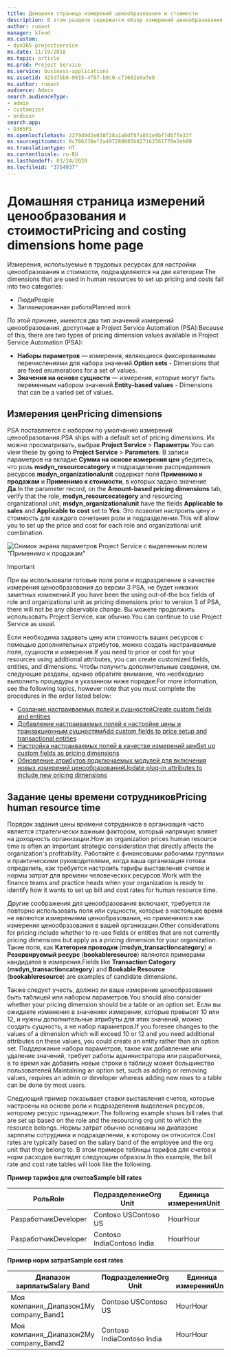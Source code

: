 ```yaml
---
title: Домашняя страница измерений ценообразования и стоимости
description: В этом разделе содержатся обзор измерений ценообразования.
author: rumant
manager: kfend
ms.custom:
- dyn365-projectservice
ms.date: 11/19/2018
ms.topic: article
ms.prod: Project Service
ms.service: business-applications
ms.assetid: 425d7bb8-9015-4f67-b9c9-cf3602e9afe8
ms.author: rumant
audience: Admin
search.audienceType:
- admin
- customizer
- enduser
search.app:
- D365PS
ms.openlocfilehash: 2379d0d2e038f28a1a8df87a851e9bf7db7fe33f
ms.sourcegitcommit: 8c786230ef2a497280885b827162561776e2eb00
ms.translationtype: HT
ms.contentlocale: ru-RU
ms.lasthandoff: 03/24/2020
ms.locfileid: "3754937"
---
```

# <a name="pricing-and-costing-dimensions-home-page"></a><span data-ttu-id="c8a33-103">Домашняя страница измерений ценообразования и стоимости</span><span class="sxs-lookup"><span data-stu-id="c8a33-103">Pricing and costing dimensions home page</span></span>

<span data-ttu-id="c8a33-104">Измерения, используемые в трудовых ресурсах для настройки ценообразования и стоимости, подразделяются на две категории:</span><span class="sxs-lookup"><span data-stu-id="c8a33-104">The dimensions that are used in human resources to set up pricing and costs fall into two categories:</span></span>

- <span data-ttu-id="c8a33-105">Люди</span><span class="sxs-lookup"><span data-stu-id="c8a33-105">People</span></span>
- <span data-ttu-id="c8a33-106">Запланированная работа</span><span class="sxs-lookup"><span data-stu-id="c8a33-106">Planned work</span></span>

<span data-ttu-id="c8a33-107">По этой причине, имеются два тип значений измерений ценообразования, доступные в Project Service Automation (PSA):</span><span class="sxs-lookup"><span data-stu-id="c8a33-107">Because of this, there are two types of pricing dimension values available in Project Service Automation (PSA):</span></span> 

- <span data-ttu-id="c8a33-108">**Наборы параметров** — измерения, являющиеся фиксированными перечислениями для набора значений.</span><span class="sxs-lookup"><span data-stu-id="c8a33-108">**Option sets** - Dimensions that are fixed enumerations for a set of values.</span></span>
- <span data-ttu-id="c8a33-109">**Значения на основе сущности** — измерения, которые могут быть переменным набором значений.</span><span class="sxs-lookup"><span data-stu-id="c8a33-109">**Entity-based values** - Dimensions that can be a varied set of values.</span></span>

## <a name="pricing-dimensions"></a><span data-ttu-id="c8a33-110">Измерения цен</span><span class="sxs-lookup"><span data-stu-id="c8a33-110">Pricing dimensions</span></span>

<span data-ttu-id="c8a33-111">PSA поставляется с набором по умолчанию измерений ценообразования.</span><span class="sxs-lookup"><span data-stu-id="c8a33-111">PSA ships with a default set of pricing dimensions.</span></span> <span data-ttu-id="c8a33-112">Их можно просматривать, выбрав **Project Service** > **Параметры**.</span><span class="sxs-lookup"><span data-stu-id="c8a33-112">You can view these by going to **Project Service** > **Parameters**.</span></span> <span data-ttu-id="c8a33-113">В записи параметров на вкладке **Сумма на основе измерения цен** убедитесь, что роль **msdyn_resourcecategory** и подразделение распределения ресурсов **msdyn_organizationalunit** содержат поля **Применимо к продажам** и **Применимо к стоимости**, в которых задано значение **Да**.</span><span class="sxs-lookup"><span data-stu-id="c8a33-113">In the parameter record, on the **Amount-based pricing dimensions** tab, verify that the role, **msdyn_resourcecategory** and resourcing organizational unit, **msdyn_organizationalunit** have the fields **Applicable to sales** and **Applicable to cost** set to **Yes**.</span></span> <span data-ttu-id="c8a33-114">Это позволит настроить цену и стоимость для каждого сочетания роли и подразделения.</span><span class="sxs-lookup"><span data-stu-id="c8a33-114">This will allow you to set up the price and cost for each role and organizational unit combination.</span></span>

![Снимок экрана параметров Project Service с выделенным полем "Применимо к продажам"](media/PS-OOB-parameters.png)

> [!IMPORTANT]
> <span data-ttu-id="c8a33-116">При вы использовали готовые поля роли и подразделение в качестве измерения ценообразования до версии 3 PSA, не будет никаких заметных изменений.</span><span class="sxs-lookup"><span data-stu-id="c8a33-116">If you have been the using out-of-the box fields of role and organizational unit as pricing dimensions prior to version 3 of PSA, there will not be any observable change.</span></span> <span data-ttu-id="c8a33-117">Вы можете продолжить использовать Project Service, как обычно.</span><span class="sxs-lookup"><span data-stu-id="c8a33-117">You can continue to use Project Service as usual.</span></span> 

<span data-ttu-id="c8a33-118">Если необходима задавать цену или стоимость ваших ресурсов с помощью дополнительных атрибутов, можно создать настраиваемые поля, сущности и измерения.</span><span class="sxs-lookup"><span data-stu-id="c8a33-118">If you need to price or cost for your resources using additional attributes, you can create customized fields, entities, and dimensions.</span></span> <span data-ttu-id="c8a33-119">Чтобы получить дополнительные сведения, см. следующие разделы, однако обратите внимание, что необходимо выполнять процедуры в указанном ниже порядке:</span><span class="sxs-lookup"><span data-stu-id="c8a33-119">For more information, see the following topics, however note that you must complete the procedures in the order listed below:</span></span>

- [<span data-ttu-id="c8a33-120">Создание настраиваемых полей и сущностей</span><span class="sxs-lookup"><span data-stu-id="c8a33-120">Create custom fields and entities</span></span>](create-custom-fields-entities.md)
- [<span data-ttu-id="c8a33-121">Добавление настраиваемых полей к настройке цены и транзакционным сущностям</span><span class="sxs-lookup"><span data-stu-id="c8a33-121">Add custom fields to price setup and transactional entities</span></span>](field-references.md)
- [<span data-ttu-id="c8a33-122">Настройка настраиваемых полей в качестве измерений цен</span><span class="sxs-lookup"><span data-stu-id="c8a33-122">Set up custom fields as pricing dimensions</span></span>](set-up-pricing-dimensions.md)
- [<span data-ttu-id="c8a33-123">Обновление атрибутов подключаемых модулей для включения новых измерений ценообразования</span><span class="sxs-lookup"><span data-stu-id="c8a33-123">Update plug-in attributes to include new pricing dimensions</span></span>](update-plug-in-attributes.md)

## <a name="pricing-human-resource-time"></a><span data-ttu-id="c8a33-124">Задание цены времени сотрудников</span><span class="sxs-lookup"><span data-stu-id="c8a33-124">Pricing human resource time</span></span>
<span data-ttu-id="c8a33-125">Порядок задания цены времени сотрудников в организация часто является стратегически важным фактором, который напрямую влияет на доходность организации.</span><span class="sxs-lookup"><span data-stu-id="c8a33-125">How an organization prices human resource time is often an important strategic consideration that directly affects the organization's profitability.</span></span> <span data-ttu-id="c8a33-126">Работайте с финансовыми рабочими группами и практическими руководителями, когда ваша организация готова определить, как требуется настроить тарифы выставления счетов и нормы затрат для времени человеческих ресурсов.</span><span class="sxs-lookup"><span data-stu-id="c8a33-126">Work with the finance teams and practice heads when your organization is ready to identify how it wants to set up bill and cost rates for human resource time.</span></span>

<span data-ttu-id="c8a33-127">Другие соображения для ценообразования включают, требуется ли повторно использовать поля или сущности, которые в настоящее время не являются измерениями ценообразования, но применяются как измерения ценообразования в вашей организации.</span><span class="sxs-lookup"><span data-stu-id="c8a33-127">Other considerations for pricing include whether to re-use fields or entities that are not currently pricing dimensions but apply as a pricing dimension for your organization.</span></span> <span data-ttu-id="c8a33-128">Такие поля, как **Категория проводки** (**msdyn_transactioncategory**) и **Резервируемый ресурс** (**bookableresource**) являются примерами кандидатов в измерения.</span><span class="sxs-lookup"><span data-stu-id="c8a33-128">Fields like **Transaction Category** (**msdyn_transactioncategory**) and **Bookable Resource** (**bookableresource**) are examples of candidate dimensions.</span></span> 

<span data-ttu-id="c8a33-129">Также следует учесть, должно ли ваше измерение ценообразования быть таблицей или набором параметров.</span><span class="sxs-lookup"><span data-stu-id="c8a33-129">You should also consider whether your pricing dimension should be a table or an option set.</span></span> <span data-ttu-id="c8a33-130">Если вы ожидаете изменения в значениях измерения, которые превысят 10 или 12, и нужны дополнительные атрибуты для этих значений, можно создать сущность, а не набор параметров.</span><span class="sxs-lookup"><span data-stu-id="c8a33-130">If you foresee changes to the values of a dimension which will exceed 10 or 12 and you need additional attributes on these values, you could create an entity rather than an option set.</span></span> <span data-ttu-id="c8a33-131">Поддержание набора параметров, такое как добавление или удаление значений, требует работы администратора или разработчика, в то время как добавить новые строки в таблицу может большинство пользователей.</span><span class="sxs-lookup"><span data-stu-id="c8a33-131">Maintaining an option set, such as adding or removing values, requires an admin or developer whereas adding new rows to a table can be done by most users.</span></span>

<span data-ttu-id="c8a33-132">Следующий пример показывает ставки выставления счетов, которые настроены на основе роли и подразделения выделения ресурсов, которому ресурс принадлежит.</span><span class="sxs-lookup"><span data-stu-id="c8a33-132">The following example shows bill rates that are set up based on the role and the resourcing org unit to which the resource belongs.</span></span> <span data-ttu-id="c8a33-133">Нормы затрат обычно основаны на диапазоне зарплаты сотрудника и подразделении, к которому он относится.</span><span class="sxs-lookup"><span data-stu-id="c8a33-133">Cost rates are typically based on the salary band of the employee and the org unit that they belong to.</span></span> <span data-ttu-id="c8a33-134">В этом примере таблицы тарифов для счетов и норм расходов выглядят следующим образом.</span><span class="sxs-lookup"><span data-stu-id="c8a33-134">In this example, the bill rate and cost rate tables will look like the following.</span></span>

<span data-ttu-id="c8a33-135">**Пример тарифов для счетов**</span><span class="sxs-lookup"><span data-stu-id="c8a33-135">**Sample bill rates**</span></span>

| <span data-ttu-id="c8a33-136">Роль</span><span class="sxs-lookup"><span data-stu-id="c8a33-136">Role</span></span>        | <span data-ttu-id="c8a33-137">Подразделение</span><span class="sxs-lookup"><span data-stu-id="c8a33-137">Org Unit</span></span>    |<span data-ttu-id="c8a33-138">Единица измерения</span><span class="sxs-lookup"><span data-stu-id="c8a33-138">Unit</span></span>      |<span data-ttu-id="c8a33-139">Цена</span><span class="sxs-lookup"><span data-stu-id="c8a33-139">Price</span></span>      |<span data-ttu-id="c8a33-140">Валюта</span><span class="sxs-lookup"><span data-stu-id="c8a33-140">Currency</span></span>  |
| ------------|-------------|----------|----------:|----------|
| <span data-ttu-id="c8a33-141">Разработчик</span><span class="sxs-lookup"><span data-stu-id="c8a33-141">Developer</span></span>   | <span data-ttu-id="c8a33-142">Contoso US</span><span class="sxs-lookup"><span data-stu-id="c8a33-142">Contoso US</span></span>  |<span data-ttu-id="c8a33-143">Hour</span><span class="sxs-lookup"><span data-stu-id="c8a33-143">Hour</span></span> | <span data-ttu-id="c8a33-144">200</span><span class="sxs-lookup"><span data-stu-id="c8a33-144">200</span></span>|<span data-ttu-id="c8a33-145">Доллар США</span><span class="sxs-lookup"><span data-stu-id="c8a33-145">USD</span></span>     |
| <span data-ttu-id="c8a33-146">Разработчик</span><span class="sxs-lookup"><span data-stu-id="c8a33-146">Developer</span></span>   | <span data-ttu-id="c8a33-147">Contoso India</span><span class="sxs-lookup"><span data-stu-id="c8a33-147">Contoso India</span></span> |<span data-ttu-id="c8a33-148">Hour</span><span class="sxs-lookup"><span data-stu-id="c8a33-148">Hour</span></span>|   <span data-ttu-id="c8a33-149">112</span><span class="sxs-lookup"><span data-stu-id="c8a33-149">112</span></span>|<span data-ttu-id="c8a33-150">Доллар США</span><span class="sxs-lookup"><span data-stu-id="c8a33-150">USD</span></span>     |


<span data-ttu-id="c8a33-151">**Пример норм затрат**</span><span class="sxs-lookup"><span data-stu-id="c8a33-151">**Sample cost rates**</span></span>

| <span data-ttu-id="c8a33-152">Диапазон зарплаты</span><span class="sxs-lookup"><span data-stu-id="c8a33-152">Salary Band</span></span>     | <span data-ttu-id="c8a33-153">Подразделение</span><span class="sxs-lookup"><span data-stu-id="c8a33-153">Org Unit</span></span>    |<span data-ttu-id="c8a33-154">Единица измерения</span><span class="sxs-lookup"><span data-stu-id="c8a33-154">Unit</span></span>      |<span data-ttu-id="c8a33-155">Цена</span><span class="sxs-lookup"><span data-stu-id="c8a33-155">Price</span></span>      |<span data-ttu-id="c8a33-156">Валюта</span><span class="sxs-lookup"><span data-stu-id="c8a33-156">Currency</span></span>  |
| ----------------|-------------|----------|----------:|----------|
| <span data-ttu-id="c8a33-157">Моя компания_Диапазон1</span><span class="sxs-lookup"><span data-stu-id="c8a33-157">My company_Band1</span></span> | <span data-ttu-id="c8a33-158">Contoso US</span><span class="sxs-lookup"><span data-stu-id="c8a33-158">Contoso US</span></span>  |<span data-ttu-id="c8a33-159">Hour</span><span class="sxs-lookup"><span data-stu-id="c8a33-159">Hour</span></span> | <span data-ttu-id="c8a33-160">145</span><span class="sxs-lookup"><span data-stu-id="c8a33-160">145</span></span>|<span data-ttu-id="c8a33-161">Доллар США</span><span class="sxs-lookup"><span data-stu-id="c8a33-161">USD</span></span>     |
| <span data-ttu-id="c8a33-162">Моя компания_Диапазон2</span><span class="sxs-lookup"><span data-stu-id="c8a33-162">My company_Band2</span></span> | <span data-ttu-id="c8a33-163">Contoso India</span><span class="sxs-lookup"><span data-stu-id="c8a33-163">Contoso India</span></span> |<span data-ttu-id="c8a33-164">Hour</span><span class="sxs-lookup"><span data-stu-id="c8a33-164">Hour</span></span>|   <span data-ttu-id="c8a33-165">67</span><span class="sxs-lookup"><span data-stu-id="c8a33-165">67</span></span>|<span data-ttu-id="c8a33-166">Доллар США</span><span class="sxs-lookup"><span data-stu-id="c8a33-166">USD</span></span>     |
